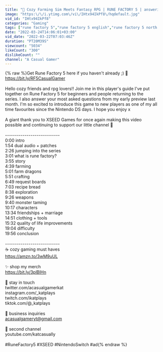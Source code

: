 ```yaml
---
title: "🌱 Cozy Farming Sim Meets Fantasy RPG | RUNE FACTORY 5 | answering your Q's, beginner tips & more!"
image: "https:\/\/i.ytimg.com\/vi\/IHtx94IkPf8\/hqdefault.jpg"
vid_id: "IHtx94IkPf8"
categories: "Gaming"
tags: ["rune factory 5","rune factory 5 english","rune factory 5 north america"]
date: "2022-03-24T14:06:01+03:00"
vid_date: "2022-03-22T07:03:46Z"
duration: "PT20M39S"
viewcount: "5034"
likeCount: "300"
dislikeCount: ""
channel: "A Casual Gamer"
---
```

{% raw %}Get Rune Factory 5 here if you haven't already ;) 🤍 <a rel="nofollow" target="blank" href="https://bit.ly/RF5CasualGamer">https://bit.ly/RF5CasualGamer</a><br /><br />Hello cozy friends and rpg lovers!! Join me in this player's guide I've put together on Rune Factory 5 for beginners and people returning to the series. I also answer your most asked questions from my early preview last month. I'm so excited to introduce this game to new players as one of my all time favourites since the Nintendo DS days. I hope you enjoy x<br /><br />A giant thank you to XSEED Games for once again making this video possible and continuing to support our little channel 🥰<br /><br />----------------------------<br />0:00 intro<br />1:54 dual audio + patches<br />2:26 jumping into the series<br />3:01 what is rune factory?<br />3:55 story<br />4:39 farming<br />5:01 farm dragons<br />5:51 crafting<br />6:49 request boards<br />7:03 recipe bread<br />8:38 exploration<br />9:26 weapons<br />9:40 monster taming<br />10:17 characters<br />13:34 friendships + marriage<br />14:51 clothing + tools<br />15:32 quality of life improvements<br />19:04 difficulty<br />19:56 conclusion<br /><br />----------------------------<br />☕ cozy gaming must haves<br /><a rel="nofollow" target="blank" href="https://amzn.to/3wM9uUL">https://amzn.to/3wM9uUL</a><br /><br />✨ shop my merch<br /><a rel="nofollow" target="blank" href="https://bit.ly/3plBlHn">https://bit.ly/3plBlHn</a><br /><br />💖 stay in touch<br />twitter.com/acasualgamerkat<br />instagram.com/_katplays<br />twitch.com/ikatplays<br />tiktok.com/@_katplays<br /><br />📧 business inquiries<br />acasualgameryt@gmail.com<br /><br />🌱 second channel<br />youtube.com/katcasually<br /><br />#RuneFactory5 #XSEED #NintendoSwitch #ad{% endraw %}
